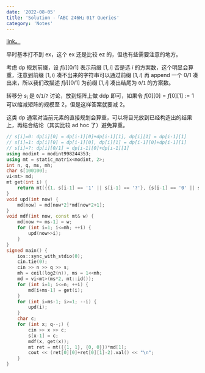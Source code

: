 ```yaml
---
date: '2022-08-05'
title: 'Solution -「ABC 246H」01? Queries'
category: 'Notes'
---
```


[link。](https://atcoder.jp/contests/abc246/tasks/abc246_h)

平时基本打不到 ex，这个 ex 还是比较 ez 的，但也有些需要注意的地方。

考虑 dp 规划前缀，设 $f[i][0/1]$ 表示前缀 $[1, i]$ 否是选 $i$ 的方案数，这个明显会算重，注意到前缀 $[1, i)$ 凑不出来的字符串可以通过前缀 $[1, i)$ 再 append 一个 $0/1$ 凑出来，所以我们改描述 $f[i][0/1]$ 为前缀 $[1, i]$ 凑出结尾为 $\texttt0/\texttt1$ 的方案数。

转移分 $s_i$ 是 $\texttt{0}/\texttt{1}/\texttt{?}$ 讨论，放到矩阵上做 ddp 即可，如果令 $f[0][0] = f[0][1] := 1$ 可以缩减矩阵的规模至 $2$，但是这样答案就要减 $2$。

这类 dp 通常对当前元素的直接规划会算重，可以将目光放到已经构造出的结果上，再结合结论（其实比较 ad hoc 了）避免算重。

```cpp
// s[i]=0: dp[i][0] = dp[i-1][0]+dp[i-1][1], dp[i][1] = dp[i-1][1]
// s[i]=1: dp[i][0] = dp[i-1][0], dp[i][1] = dp[i-1][0]+dp[i-1][1]
// s[i]=?: dp[i][0/1] = dp[i-1][0]+dp[i-1][1]
using modint = modint998244353;
using mt = static_matrix<modint, 2>;
int n, q, ms, mh;
char s[100100];
vi<mt> md;
mt get(int i) {
    return mt({{1, s[i-1] == '1' || s[i-1] == '?'}, {s[i-1] == '0' || s[i-1] == '?', 1}});
}
void upd(int now) {
    md[now] = md[now*2]*md[now*2+1];
}
void mdf(int now, const mt& w) {
    md[now += ms-1] = w;
    for (int i=1; i<=mh; ++i) {
        upd(now>>i);
    }
}
signed main() {
    ios::sync_with_stdio(0);
    cin.tie(0);
    cin >> n >> q >> s;
    mh = ceil(log2(n)), ms = 1<<mh;
    md = vi<mt>(ms*2, mt::id());
    for (int i=1; i<=n; ++i) {
        md[i+ms-1] = get(i);
    }
    for (int i=ms-1; i>=1; --i) {
        upd(i);
    }
    char c;
    for (int x; q--;) {
        cin >> x >> c;
        s[x-1] = c;
        mdf(x, get(x));
        mt ret = mt({{1, 1}, {0, 0}})*md[1];
        cout << (ret[0][0]+ret[0][1]-2).val() << "\n";
    }
}
```